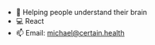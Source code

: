- 🧠 Helping people understand their brain
- 💻 React
- 📫 Email: michael@certain.health

<!---
Michael-Logan-99/Michael-Logan-99 is a ✨ special ✨ repository because its `README.md` (this file) appears on your GitHub profile.
You can click the Preview link to take a look at your changes.
--->
